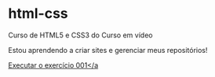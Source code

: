 # html-css
Curso de HTML5 e CSS3 do Curso em vídeo

Estou aprendendo a criar sites e gerenciar meus repositórios!

<a href="https://ungarettidanilo.github.io/Estudos HTML e CSS/exercícios/001.html">Executar o exercício 001</a